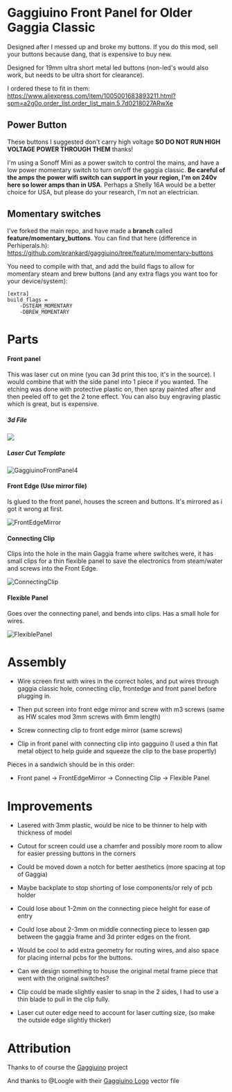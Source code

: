 # Gaggiuino Front Panel for Older Gaggia Classic

Designed after I messed up and broke my buttons. If you do this mod, sell your buttons because dang, that is expensive to buy new.

Designed for 19mm ultra short metal led buttons (non-led's would also work, but needs to be ultra short for clearance).

I ordered these to fit in them:
https://www.aliexpress.com/item/1005001683893211.html?spm=a2g0o.order_list.order_list_main.5.7d0218027ARwXe



## Power Button

These buttons I suggested don't carry high voltage **SO DO NOT RUN HIGH VOLTAGE POWER THROUGH THEM** thanks!

I'm using a Sonoff Mini as a power switch to control the mains, and have a low power momentary switch to turn on/off the gaggia classic. **Be careful of the amps the power wifi switch can support in your region, I'm on 240v here so lower amps than in USA**. Perhaps a Shelly 16A would be a better choice for USA, but please do your research, I'm not an electrician.



## Momentary switches

I've forked the main repo, and have made a **branch** called **feature/momentary_buttons**. You can find that here (difference in Perhiperals.h):
https://github.com/prankard/gaggiuino/tree/feature/momentary-buttons

You need to compile with that, and add the build flags to allow for momentary steam and brew buttons (and any extra flags you want too for your device/system):

	[extra]
	build_flags =
		-DSTEAM_MOMENTARY
		-DBREW_MOMENTARY

# Parts

#### Front panel 

This was laser cut on mine (you can 3d print this too, it's in the source). I would combine that with the side panel into 1 piece if you wanted. The etching was done with protective plastic on, then spray painted after and then peeled off to get the 2 tone effect. You can also buy engraving plastic which is great, but is expensive.

##### 3d File

![](/images/FrontPanel.png)

##### Laser Cut Template

![GaggiuinoFrontPanel4](/vector/GaggiuinoFrontPanel4.svg)

#### Front Edge (Use mirror file)

Is glued to the front panel, houses the screen and buttons. It's mirrored as i got it wrong at first.

![FrontEdgeMirror](/images/FrontEdgeMirror.png)

#### Connecting Clip

Clips into the hole in the main Gaggia frame where switches were, it has small clips for a thin flexible panel to save the electronics from steam/water and screws into the Front Edge.

![ConnectingClip](/images/ConnectingClip.png)

#### Flexible Panel

Goes over the connecting panel, and bends into clips. Has a small hole for wires.

![FlexiblePanel](/images/FlexiblePanel.png)

# Assembly

- Wire screen first with wires in the correct holes, and put wires through gaggia classic hole, connecting clip, frontedge and front panel before plugging in.
- Then put screen into front edge mirror and screw with m3 screws (same as HW scales mod 3mm screws with 6mm length)

- Screw connecting clip to front edge mirror (same screws)

- Clip in front panel with connecting clip into gagguino (I used a thin flat metal object to help guide and squeeze the clip to the base propertly)

Pieces in a sandwich should be in this order:

- Front panel -> FrontEdgeMirror -> Connecting Clip -> Flexible Panel





# Improvements

- Lasered with 3mm plastic, would be nice to be thinner to help with thickness of model

- Cutout for screen could use a chamfer and possibly more room to allow for easier pressing buttons in the corners

- Could be moved down a notch for better aesthetics (more spacing at top of Gaggia)

- Maybe backplate to stop shorting of lose components/or rely of pcb holder

- Could lose about 1-2mm on the connecting piece height for ease of entry

- Could lose about 2-3mm on middle connecting piece to lessen gap between the gaggia frame and 3d printer edges on the front.

- Would be cool to add extra geometry for routing wires, and also space for placing internal pcbs for the buttons.

- Can we design something to house the original metal frame piece that went with the original switches?

- Clip could be made slightly easier to snap in the 2 sides, I had to use a thin blade to pull in the clip fully.
- Laser cut outer edge need to account for laser cutting size, (so make the outside edge slightly thicker)



# Attribution

Thanks to of course the [Gaggiuino](https://gaggiuino.github.io/#/) project

And thanks to @Loogle with their [Gaggiuino Logo](https://www.printables.com/model/261455-gaggiuino-branding) vector file 